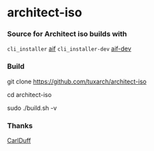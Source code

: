 architect-iso
==================

### Source for Architect iso builds with
`cli_installer` [aif](https://github.com/tuxarch/aif)
`cli_installer-dev` [aif-dev](https://github.com/tuxarch/aif-dev)

### Build
git clone https://github.com/tuxarch/architect-iso

cd architect-iso

sudo ./build.sh -v

### Thanks
[CarlDuff](https://sourceforge.net/u/carlduff/profile/)
